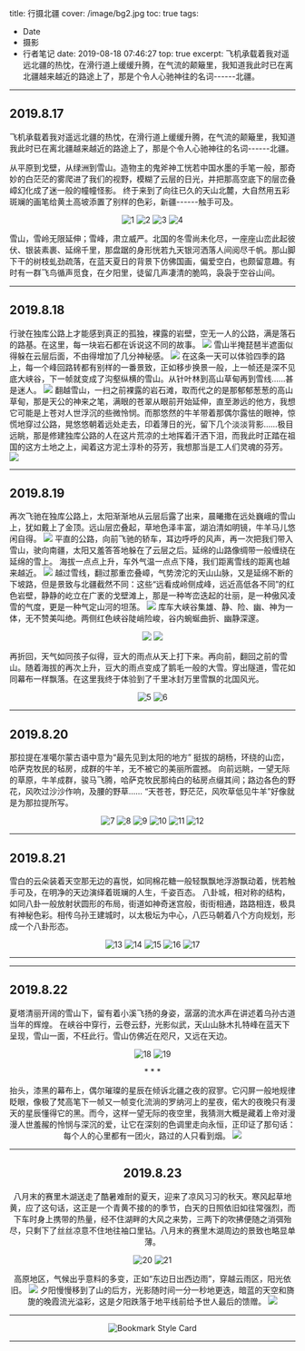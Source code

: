title: 行摄北疆
cover: /image/bg2.jpg
toc: true
tags:
  - Date
  - 摄影
  - 行者笔记
date: 2019-08-18 07:46:27
top: true
excerpt: 飞机承载着我对遥远北疆的热忱，在滑行道上缓缓升腾，在气流的颠簸里，我知道我此时已在离北疆越来越近的路途上了，那是个令人心驰神往的名词------北疆。

---


## 2019.8.17 ##

飞机承载着我对遥远北疆的热忱，在滑行道上缓缓升腾，在气流的颠簸里，我知道我此时已在离北疆越来越近的路途上了，那是个令人心驰神往的名词------北疆。

从平原到戈壁，从绿洲到雪山。造物主的鬼斧神工恍若中国水墨的手笔一般，那奇妙的白茫茫的雾爬进了我们的视野，模糊了云层的日光，并把那高空底下的层峦叠嶂幻化成了迷一般的幢幢怪影。 终于来到了向往已久的天山北麓，大自然用五彩斑斓的画笔给黄土高坡添置了别样的色彩，新疆------触手可及。 
<!-- more -->
<center>
<div class="justified-gallery">

![1](https://i.loli.net/2021/06/15/aPrDQYqlKEcwdF8.jpg) 
![2](https://p.whrblog.online/2019/07/04/IMAGE-BED-1/IMG_0431.JPG) 
![3](https://p.whrblog.online/2019/07/04/IMAGE-BED-1/IMG_0455.JPG) 
![4](https://p.whrblog.online/2019/07/04/IMAGE-BED-1/IMG_0449.JPG) 

</div>
</center>
雪山，雪岭无限延伸；雪峰，肃立威严。北国的冬雪尚未化尽，一座座山峦此起彼伏、银装素裹、延绵千里，那盘踞的身形恍若九天银河洒落人间阅尽千帆。那山脚下干的树枝虬劲疏落，在蓝天夏日的背景下仿佛国画，偏爱空白，也颇留意趣。有时有一群飞鸟循声觅食，在夕阳里，徒留几声凄清的脆鸣，袅袅于空谷山间。



* * *

## 2019.8.18 ##
行驶在独库公路上才能感到真正的孤独，裸露的岩壁，空无一人的公路，满是落石的路基。在这里，每一块岩石都在诉说这不同的故事。 [![](https://p.whrblog.online/2019/07/04/IMAGE-BED-1/IMG_0633.JPG)](https://p.whrblog.online/2019/07/04/IMAGE-BED-1/IMG_0633.JPG) 雪山半掩琵琶半遮面似得躲在云层后面，不由得增加了几分神秘感。 [![](https://p.whrblog.online/2019/07/04/IMAGE-BED-1/IMG_0648.JPG)](https://p.whrblog.online/2019/07/04/IMAGE-BED-1/IMG_0648.JPG) 在这条一天可以体验四季的路上，每一个峰回路转都有别样的一番景致，正如移步换景一般，上一帧还是深不见底大峡谷，下一帧就变成了沟壑纵横的雪山。从针叶林到高山草甸再到雪线......甚是迷人。 [![](https://p.whrblog.online/2019/07/04/IMAGE-BED-1/IMG_0644.JPG)](https://p.whrblog.online/2019/07/04/IMAGE-BED-1/IMG_0644.JPG) 翻越雪山，一扫之前裸露的岩石滩，取而代之的是那郁郁葱葱的高山草甸，那是天公的神来之笔，满眼的苍翠从眼前开始延伸，直至渺远的他方，我想它可能是上苍对人世浮沉的些微怜悯。而那悠然的牛羊带着那偶尔露怯的眼神，惊慌地穿过公路，晃悠悠朝着远处走去，印着薄日的光，留下几个淡淡背影……极目远眺，那是修建独库公路的人在这片荒凉的土地挥着汗洒下泪，而我此时正踏在祖国的这方土地之上，闻着这方泥土淳朴的芬芳，我想那当是工人们灵魂的芬芳。 [![](https://p.whrblog.online/2019/07/04/IMAGE-BED-1/IMG_0695.JPG)](https://p.whrblog.online/2019/07/04/IMAGE-BED-1/IMG_0695.JPG)



* * *

## 2019.8.19 ##
再次飞驰在独库公路上，太阳渐渐地从云层后露了出来，晨曦撒在远处巍峨的雪山上，犹如戴上了金顶。远山层峦叠起，草地色泽丰富，湖泊清如明镜，牛羊马儿悠闲自得。 [![](https://p.whrblog.online/2019/07/04/IMAGE-BED-1/IMG_0755.JPG)](https://p.whrblog.online/2019/07/04/IMAGE-BED-1/IMG_0755.JPG) 平直的公路，向前飞驰的轿车，耳边呼呼的风声，再一次把我们带入雪山，驶向南疆，太阳又羞答答地躲在了云层之后。延绵的山路像绸带一般缠绕在延绵的雪上。 海拔一点点上升，车外气温一点点下降，我们距离雪线的距离也越来越近。 [![](https://p.whrblog.online/2019/07/04/IMAGE-BED-1/IMG_0816.JPG)](https://p.whrblog.online/2019/07/04/IMAGE-BED-1/IMG_0816.JPG) 越过雪线，翻过那重峦叠嶂，气势滂沱的天山山脉，又是延绵不断的下坡路，但是景致与北疆截然不同：这些“远看成岭侧成峰，远近高低各不同”的红色岩壁，静静的屹立在广袤的戈壁滩上，那是一种岑峦迭起的壮丽，是一种傲风凌雪的气度，更是一种气定山河的坦荡。 [![](https://p.whrblog.online/2019/07/04/IMAGE-BED-1/IMG_0846.JPG)](https://p.whrblog.online/2019/07/04/IMAGE-BED-1/IMG_0846.JPG) 库车大峡谷集雄、静、险、幽、神为一体，无不赞美叫绝。两侧红色峡谷陡峭险峻，谷内蜿蜒曲折、幽静深邃。 
<center>
<div class="justified-gallery">

![](https://p.whrblog.online/2019/07/04/IMAGE-BED-1/IMG_0868.JPG) 
![](https://p.whrblog.online/2019/07/04/IMAGE-BED-1/IMG_0864.JPG) 

</div>
</center>

再折回，天气如同孩子似得，豆大的雨点从天上打下来。再向前，翻回之前的雪山。随着海拔的再次上升，豆大的雨点变成了鹅毛一般的大雪。穿出隧道，雪花如同幕布一样飘落。在这里我终于体验到了千里冰封万里雪飘的北国风光。  
<center>
<div class="justified-gallery">

![5](https://p.whrblog.online/2019/07/04/IMAGE-BED-1/IMG_0921.JPG) 
![6](https://p.whrblog.online/2019/07/04/IMAGE-BED-1/IMG_0954.JPG)

</div>
</center>

* * *
## 2019.8.20 ##
那拉提在准噶尔蒙古语中意为“最先见到太阳的地方” 挺拔的胡杨，环绕的山峦，哈萨克牧民的毡房，成群的牛羊，无不被它的美丽所震撼。 向前远眺，一望无际的草原，牛羊成群，骏马飞腾，哈萨克牧民那纯白的毡房点缀其间；路边各色的野花，风吹过沙沙作响，及腰的野草…… “天苍苍，野茫茫，风吹草低见牛羊”好像就是为那拉提所写。
<center>
<div class="justified-gallery"> 

![7](https://p.whrblog.online/2019/07/04/IMAGE-BED-1/IMG_0998.JPG) 
![8](https://p.whrblog.online/2019/07/04/IMAGE-BED-1/IMG_1057.JPG) 
![9](https://p.whrblog.online/2019/07/04/IMAGE-BED-1/IMG_1060.JPG) 
![10](https://p.whrblog.online/2019/07/04/IMAGE-BED-1/IMG_1063.JPG) 
![11](https://p.whrblog.online/2019/07/04/IMAGE-BED-1/IMG_1197.JPG) 
![12](https://p.whrblog.online/2019/07/04/IMAGE-BED-1/IMG_1208.JPG) 

</div>
</center>

* * *
## 2019.8.21 ##
雪白的云朵装着天空那无边的喜悦，如同棉花糖一般轻飘飘地浮游飘动着，恍若触手可及，在明净的天边演绎着斑斓的人生，千姿百态。  八卦城，相对称的结构，如同八卦一般放射状圆形的布局，街道如神奇迷宫般，街街相通，路路相连，极具有神秘色彩。相传乌孙王建城时，以太极坛为中心，八匹马朝着八个方向规划，形成一个八卦形态。 
<center>
<div class="justified-gallery">

![13](https://p.whrblog.online/2019/07/04/IMAGE-BED-1/IMG_1282.JPG)
![14](https://image.krunk.cn/images/2020/08/30/20b5f65246814ef9a457cb0caefd5b3f.jpg)
![15](https://history.whrblog.online/2019/04/07/image-bed-1/07-89.JPG)
![16](https://image-cdn.krunk.cn/images/2019/10/16/IMG_1394-Panorama_zip2.jpg)
![17](https://history.whrblog.online/2019/04/07/image-bed-1/33-29.JPG)

</div>
</center>

* * *

<div id="player"></div>
<script type="text/javascript" src="https://player.dogecloud.com/js/loader"></script>
<script type="text/javascript">
var player = new DogePlayer({
    container: document.getElementById('player'),
    userId: 1131,
    vcode: 'ce5721b904a63fa5',
    autoPlay: false
});
</script>

* * *
## 2019.8.22 ##
夏塔清丽开阔的雪山下，留有着小溪飞扬的身姿，潺潺的流水声在讲述着乌孙古道当年的辉煌。
在峡谷中穿行，云卷云舒，光影似武，天山山脉木扎特峰在蓝天下呈现，雪山一面，不枉此行。雪山仿佛近在咫尺，又远在天边。 
<center>
<div class="justified-gallery">

![18](https://p.whrblog.online/2019/07/04/IMAGE-BED-1/IMG_1451.JPG)
![19](https://i.loli.net/2021/11/02/YPQjd6ftzu9gyHF.jpg)

</div>
<center>
* * *
<div id="player"></div>
<script type="text/javascript" src="https://player.dogecloud.com/js/loader"></script>
<script type="text/javascript">
var player = new DogePlayer({
    container: document.getElementById('player'),
    userId: 1131,
    vcode: '961672c8bb686a62',
    autoPlay: false
});
</script>

抬头，漆黑的幕布上，偶尔璀璨的星辰在倾诉北疆之夜的寂寥。它闪屏一般地规律眨眼，像极了梵高笔下一帧又一帧变化流淌的罗纳河上的星夜，偌大的夜晚只有漫天的星辰懂得它的黑。而今，这样一望无际的夜空里，我猜测大概是藏着上帝对漫漫人世羞赧的怜悯与深沉的爱，让它在深刻的色调里走向永恒，正印证了那句话：每个人的心里都有一团火，路过的人只看到烟。 
![](https://p.whrblog.online/2019/07/04/IMAGE-BED-1/IMG_1583.JPG)



* * *
## 2019.8.23 ##
八月末的赛里木湖送走了酷暑难耐的夏天，迎来了凉风习习的秋天。寒风起草地黄，应了这句话，这正是一个青黄不接的的季节，白天的日照依旧如往常强烈，而下车时身上携带的热量，经不住湖畔的大风之来势，三两下的吹拂便随之消弭殆尽，只剩下了丝丝凉意不住地往袖口里钻。八月末的赛里木湖周边的景致也略显单薄。 

<div class="justified-gallery">

![20](https://p.whrblog.online/2019/07/04/IMAGE-BED-1/IMG_1721.JPG)
![21](https://p.whrblog.online/2019/07/04/IMAGE-BED-1/IMG_1813.JPG) 

</div>


高原地区，气候出乎意料的多变，正如“东边日出西边雨”，穿越云雨区，阳光依旧。 [![](https://p.whrblog.online/2019/07/04/IMAGE-BED-1/IMG_1825.JPG)](https://p.whrblog.online/2019/07/04/IMAGE-BED-1/IMG_1825.JPG) 夕阳慢慢移到了山的后方，光影随时间一分一秒地更迭，暗蓝的天空和旖旎的晚霞流光溢彩，这是夕阳跌落于地平线前给予世人最后的馈赠。
![](https://p.whrblog.online/2019/07/04/IMAGE-BED-1/IMG_1918.JPG)

* * *
 
![Bookmark Style Card](https://s2.loli.net/2022/10/24/LYuvUaqA47zSnsy.png)


* * *
